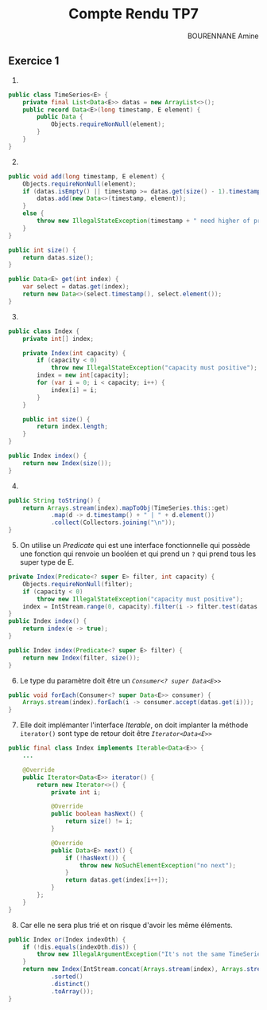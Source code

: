 # <center>Compte Rendu TP7</center>
<p align="right">BOURENNANE Amine</p>

## Exercice 1
1)
```java
public class TimeSeries<E> {
    private final List<Data<E>> datas = new ArrayList<>();
    public record Data<E>(long timestamp, E element) {
        public Data {
            Objects.requireNonNull(element);
        }
    }
}
```
2)
```java
public void add(long timestamp, E element) {
    Objects.requireNonNull(element);
    if (datas.isEmpty() || timestamp >= datas.get(size() - 1).timestamp()) {
        datas.add(new Data<>(timestamp, element));
    }
    else {
        throw new IllegalStateException(timestamp + " need higher of precedently added");
    }
}

public int size() {
    return datas.size();
}

public Data<E> get(int index) {
    var select = datas.get(index);
    return new Data<>(select.timestamp(), select.element());
}
```
3)
```java
public class Index {
    private int[] index;

    private Index(int capacity) {
        if (capacity < 0)
            throw new IllegalStateException("capacity must positive");
        index = new int[capacity];
        for (var i = 0; i < capacity; i++) {
            index[i] = i;
        }
    }

    public int size() {
        return index.length;
    }
}

public Index index() {
    return new Index(size());
}
```
4)
```java
public String toString() {
    return Arrays.stream(index).mapToObj(TimeSeries.this::get)
            .map(d -> d.timestamp() + " | " + d.element())
            .collect(Collectors.joining("\n"));
}
```
5) On utilise un _Predicate_ qui est une interface fonctionnelle qui possède une fonction qui renvoie un booléen et qui prend un `?` qui prend tous les super type de E.
```java
private Index(Predicate<? super E> filter, int capacity) {
    Objects.requireNonNull(filter);
    if (capacity < 0)
        throw new IllegalStateException("capacity must positive");
    index = IntStream.range(0, capacity).filter(i -> filter.test(datas.get(i).element)).toArray();
}
public Index index() {
    return index(e -> true);
}

public Index index(Predicate<? super E> filter) {
    return new Index(filter, size());
}
```
6) Le type du paramètre doit être un _`Consumer<? super Data<E>>`_
```java
public void forEach(Consumer<? super Data<E>> consumer) {
    Arrays.stream(index).forEach(i -> consumer.accept(datas.get(i)));
}
```
7) Elle doit implémanter l'interface _Iterable_, on doit implanter la méthode `iterator()` sont type de retour doit être _`Iterator<Data<E>>`_
```java
public final class Index implements Iterable<Data<E>> {
    ...

    @Override
    public Iterator<Data<E>> iterator() {
        return new Iterator<>() {
            private int i;

            @Override
            public boolean hasNext() {
                return size() != i;
            }

            @Override
            public Data<E> next() {
                if (!hasNext()) {
                    throw new NoSuchElementException("no next");
                }
                return datas.get(index[i++]);
            }
        };
    }
}
```
8) Car elle ne sera plus trié et on risque d'avoir les même éléments.
```java
public Index or(Index indexOth) {
    if (!dis.equals(indexOth.dis)) {
        throw new IllegalArgumentException("It's not the same TimeSeries");
    }
    return new Index(IntStream.concat(Arrays.stream(index), Arrays.stream(indexOth.index))
            .sorted()
            .distinct()
            .toArray());
}
```